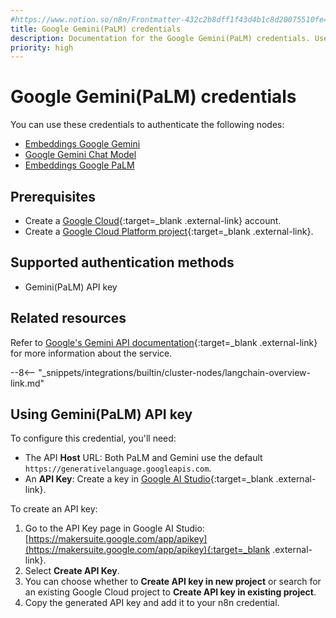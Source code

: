 ```yaml
---
#https://www.notion.so/n8n/Frontmatter-432c2b8dff1f43d4b1c8d20075510fe4
title: Google Gemini(PaLM) credentials
description: Documentation for the Google Gemini(PaLM) credentials. Use these credentials to authenticate Google Gemini and Google PaLM AI nodes in n8n, a workflow automation platform.
priority: high
---
```


# Google Gemini(PaLM) credentials

You can use these credentials to authenticate the following nodes:

* [Embeddings Google Gemini](/integrations/builtin/cluster-nodes/sub-nodes/n8n-nodes-langchain.embeddingsgooglegemini/)
* [Google Gemini Chat Model](/integrations/builtin/cluster-nodes/sub-nodes/n8n-nodes-langchain.lmchatgooglegemini/)
* [Embeddings Google PaLM](/integrations/builtin/cluster-nodes/sub-nodes/n8n-nodes-langchain.embeddingsgooglepalm/)

## Prerequisites

* Create a [Google Cloud](https://cloud.google.com/){:target=_blank .external-link} account.
* Create a [Google Cloud Platform project](https://developers.google.com/workspace/marketplace/create-gcp-project){:target=_blank .external-link}.

## Supported authentication methods

- Gemini(PaLM) API key

## Related resources

Refer to [Google's Gemini API documentation](https://ai.google.dev/gemini-api/docs){:target=_blank .external-link} for more information about the service.

--8<-- "_snippets/integrations/builtin/cluster-nodes/langchain-overview-link.md"

## Using Gemini(PaLM) API key

To configure this credential, you'll need:

- The API **Host** URL: Both PaLM and Gemini use the default `https://generativelanguage.googleapis.com`.
- An **API Key**: Create a key in [Google AI Studio](https://makersuite.google.com/app/apikey){:target=_blank .external-link}.

To create an API key:

1. Go to the API Key page in Google AI Studio: [https://makersuite.google.com/app/apikey](https://makersuite.google.com/app/apikey){:target=_blank .external-link}.
2. Select **Create API Key**.
3. You can choose whether to **Create API key in new project** or search for an existing Google Cloud project to **Create API key in existing project**.
4. Copy the generated API key and add it to your n8n credential.